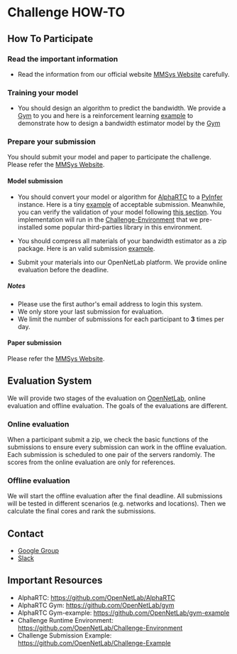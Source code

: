 # Challenge HOW-TO

## How To Participate
### Read the important information 
* Read the information from our official website [MMSys Website](https://2021.acmmmsys.org/rtc_challenge.php) carefully.

### Training your model

* You should design an algorithm to predict the bandwidth. We provide a [Gym](https://github.com/OpenNetLab/gym) to you and here is a reinforcement learning [example](https://github.com/OpenNetLab/gym-example) to demonstrate how to design a bandwidth estimator model by the [Gym](https://github.com/OpenNetLab/gym)

### Prepare your submission
You should submit your model and paper to participate the challenge. Please refer the [MMSys Website](https://2021.acmmmsys.org/rtc_challenge.php). 

#### Model submission


* You should convert your model or algorithm for [AlphaRTC](https://github.com/OpenNetLab/AlphaRTC) to a [PyInfer](https://github.com/OpenNetLab/AlphaRTC#pyinfer) instance. Here is a tiny [example](https://github.com/OpenNetLab/Challenge-Example) of acceptable submission. Meanwhile, you can verify the validation of your model following [this section](https://github.com/OpenNetLab/Challenge-Example#submission-verification). You implementation will run in the [Challenge-Environment](https://github.com/OpenNetLab/Challenge-Environment) that we pre-installed some popular third-parties library in this environment.

* You should compress all materials of your bandwidth estimator as a zip package. Here is an valid submission [example](https://github.com/OpenNetLab/Challenge-Example/archive/refs/heads/master.zip).

* Submit your materials into our OpenNetLab platform. We provide online evaluation before the deadline.

##### Notes

* Please use the first author's email address to login this system. 
* We only store your last submission for evaluation.
* We limit the number of submissions for each participant to **3** times per day.


#### Paper submission

Please refer the [MMSys Website](https://2021.acmmmsys.org/rtc_challenge.php). 


## Evaluation System

We will provide two stages of the evaluation on [OpenNetLab](https://opennetlab.org), online evaluation and offline evaluation. The goals of the evaluations are different.


### Online evaluation

When a participant submit a zip, we check the basic functions of the submissions to ensure every submission can work in the offline evaluation. Each submission is scheduled to one pair of the servers randomly. The scores from the online evaluation are only for references. 


### Offline evaluation

We will start the offline evaluation after the final deadline. All submissions will be tested in different scenarios (e.g. networks and locations). Then we calculate the final cores and rank the submissions. 


## Contact
* [Google Group](https://groups.google.com/g/opennetlab-challenge)
* [Slack](https://acmmmsys.slack.com/archives/C022NJ37G4T)

## Important Resources
* AlphaRTC: https://github.com/OpenNetLab/AlphaRTC
* AlphaRTC Gym: https://github.com/OpenNetLab/gym
* AlphaRTC Gym-example: https://github.com/OpenNetLab/gym-example
* Challenge Runtime Environment: https://github.com/OpenNetLab/Challenge-Environment
* Challenge Submission Example: https://github.com/OpenNetLab/Challenge-Example
